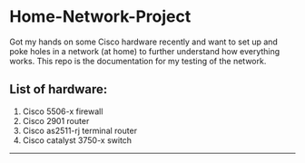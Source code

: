 # Home-Network-Project

Got my hands on some Cisco hardware recently and want to set up and poke holes in a network (at home) to further understand how everything works. This repo is the documentation for my testing of the network.

## List of hardware:
1. Cisco 5506-x firewall
2. Cisco 2901 router
4. Cisco as2511-rj terminal router
5. Cisco catalyst 3750-x switch

---
